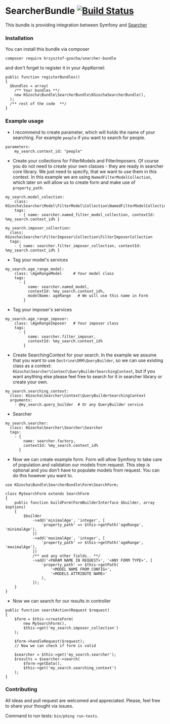 # SearcherBundle [![Build Status](https://travis-ci.org/krzysztof-gzocha/searcher-bundle.svg?branch=master)](https://travis-ci.org/krzysztof-gzocha/searcher-bundle)

This bundle is providing integration between Symfony and [Searcher](https://github.com/krzysztof-gzocha/searcher)

### Installation
You can install this bundle via composer
```
composer require krzysztof-gzocha/searcher-bundle
```
and don't forget to register it in your AppKernel:
```
public function registerBundles()
{
  $bundles = array(
    /** Your bundles **/
    new KGzocha\Bundle\SearcherBundle\KGzochaSearcherBundle(),
  );
  /** rest of the code  **/
}
```

### Example usage
- I recommend to create parameter, which will holds the name of your searching. For example `people` if you want to search for people.
```
parameters:
    my_search.context_id: "people"
```
- Create your collections for FilterModels and FilterImposers. Of course you do not need to create your own classes - they are ready in searcher core library. We just need to specify, that we want to use them in this context. In this example we are using `NamedFilterModelCollection`, which later on will allow us to create form and make use of `property_path`.
```
my_search.model_colection:
    class: KGzocha\Searcher\Model\FilterModel\Collection\NamedFilterModelCollection
    tags:
      - { name: searcher.named_filter_model_collection, contextId: %my_search.context_id% }
```
```
my_search.imposer_collection:
  class: KGzocha\Searcher\FilterImposer\Collection\FilterImposerCollection
  tags:
    - { name: searcher.filter_imposer_collection, contextId: %my_search.context_id% }
```
- Tag your model's services
```
my_search.age_range_model:
    class: \AgeRangeModel     # Your model class
    tags:
      - { 
          name: searcher.named_model, 
          contextId: %my_search.context_id%, 
          modelName: ageRange   # We will use this name in Form
        }
```
- Tag your imposer's services
```
my_search.age_range_imposer:
    class: \AgeRangeImposer   # Your imposer class
    tags:
      - { 
          name: searcher.filter_imposer, 
          contextId: %my_search.context_id%
        }
```
- Create SearchingContext for your search. In the example we assume that you want to use `Doctrine\ORM\QueryBuilder`, so we can use existing class as a context: `KGzocha\Searcher\Context\QueryBuilderSearchingContext`, but if you want anything else please feel free to search for it in searcher library or create your own.
```
my_search.searching_context:
  class: KGzocha\Searcher\Context\QueryBuilderSearchingContext
  arguments:
    - @my_search.query_builder  # Or any QueryBuilder service
```
- Searcher
```
my_search.searcher:
  class: KGzocha\Searcher\Searcher\Searcher
  tags:
    - { 
        name: searcher.factory,
        contextId: %my_search.context_id% 
      }
```
- Now we can create example form. Form will allow Symfony to take care of population and validation our models from request.
This step is optional and you don't have to populate models from request. You can do this however you want to.
```
use KGzocha\Bundle\SearcherBundle\Form\SearchForm;

class MySearchForm extends SearchForm
{
    public function buildForm(FormBuilderInterface $builder, array $options)
    {
        $builder
            ->add('minimalAge', 'integer', [
                'property_path' => $this->getPath('ageRange', 'minimalAge'),
            ])
            ->add('maximalAge', 'integer', [
                'property_path' => $this->getPath('ageRange', 'maximalAge'),
            ])
            /** and any other fields.. **/
            ->add('<PARAM NAME IN REQUEST>', '<ANY FORM TYPE>', [
                'property_path' => $this->getPath(
                    '<MODEL NAME FROM CONFIG>', 
                    '<MODELS ATTRIBUTE NAME>'
                ),
            ]);
    }
}
```
- Now we can search for our results in controller
```
public function searchAction(Request $request)
{
    $form = $this->createForm(
        new MySearchForm(),
        $this->get('my_search.imposer_collection')
    );

    $form->handleRequest($request);
    // Now we can check if form is valid
    
    $searcher = $this->get('my_search.searcher');
    $results = $searcher->search(
        $form->getData(),
        $this->get('my_search.searching_context')
    );
}
```

### Contributing
All ideas and pull request are welcomed and appreciated.
Please, feel free to share your thought via issues.

Command to run tests: `bin/phing run-tests`.
